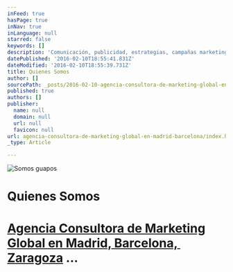 ```yaml
---
inFeed: true
hasPage: true
inNav: true
inLanguage: null
starred: false
keywords: []
description: 'Comunicación, publicidad, estrategias, campañas marketing, posicionamiento en buscadores, diseño web, marketing hotelero, todo para tu empresa y con un sólo fin: marketing con resultados'
datePublished: '2016-02-10T18:55:41.831Z'
dateModified: '2016-02-10T18:55:39.731Z'
title: Quienes Somos
author: []
sourcePath: _posts/2016-02-10-agencia-consultora-de-marketing-global-en-madrid-barcelona.md
published: true
authors: []
publisher:
  name: null
  domain: null
  url: null
  favicon: null
url: agencia-consultora-de-marketing-global-en-madrid-barcelona/index.html
_type: Article

---
```

![Somos guapos](https://s3-us-west-2.amazonaws.com/the-grid-img/p/0a31ce448d0d4b42cfe765e531851b39f0b7350d.jpg)

# Quienes Somos

# [Agencia Consultora de Marketing Global en Madrid, Barcelona, ​​Zaragoza][0] ...

[0]: http://www.wikyta.com/ "Agencias de consultoras de Comercialización"